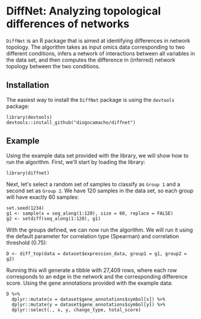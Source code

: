 # DiffNet: Analyzing topological differences of networks

`DiffNet` is an R package that is aimed at identifying differences in network topology. The algorithm takes as input omics data corresponding to two different conditions, infers a network of interactions between all variables in the data set, and then computes the difference in (inferred) network topology between the two conditions. 

## Installation
The easiest way to install the `DiffNet` package is using the `devtools` package:

```
library(devtools)
devtools::install_github("diogocamacho/diffnet")
```

## Example
Using the example data set provided with the library, we will show how to run the algorithm. First, we'll start by loading the library:

```
library(diffnet)
```

Next, let's select a random set of samples to classify as `Group 1` and a second set as `Group 2`. We have 120 samples in the data set, so each group will have exactly 60 samples:

```
set.seed(1234)
g1 <- sample(x = seq_along(1:120), size = 60, replace = FALSE)
g2 <- setdiff(seq_along(1:120), g1)
```

With the groups defined, we can now run the algorithm. We will run it using the default parameter for correlation type (Spearman) and correlation threshold (0.75):

```
D <- diff_top(data = dataset$expression_data, group1 = g1, group2 = g2)
```

Running this will generate a tibble with 27,409 rows, where each row corresponds to an edge in the network and the corresponding difference score. Using the gene annotations provided with the example data:

```
D %>% 
  dplyr::mutate(x = dataset$gene_annotations$symbol[x]) %>% 
  dplyr::mutate(y = dataset$gene_annotations$symbol[y]) %>% 
  dplyr::select(., x, y, change_type, total_score)
 ```
 
 
